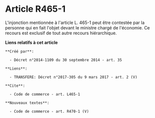 # Article R465-1

L'injonction mentionnée à l'article L. 465-1 peut être contestée par la personne qui en fait l'objet devant le ministre
chargé de l'économie. Ce recours est exclusif de tout autre recours hiérarchique.

**Liens relatifs à cet article**

	**Créé par**:

	  - Décret n°2014-1109 du 30 septembre 2014 - art. 35

	**Liens**:

	  - TRANSFERE: Décret n°2017-305 du 9 mars 2017 - art. 2 (V)

	**Cite**:

	  - Code de commerce - art. L465-1

	**Nouveaux textes**:

	  - Code de commerce - art. R470-1 (V)
